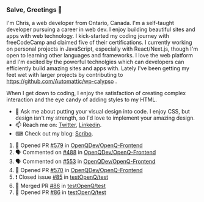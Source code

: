 ### Salve, Greetings 👋

I'm Chris, a web developer from Ontario, Canada. I'm a self-taught developer pursuing a career in web dev. I enjoy building beautiful sites and apps with web technology.
I kick-started my coding journey with freeCodeCamp and claimed five of their certifications.  I currently working on personal projects in JavaScript, especially with React/Next.js, though I'm open to learning other languages and frameworks. I love the web platform and I'm excited by the powerful technolgies which can developers can efficiently build amazing sites and apps with. Lately I've been getting my feet wet with larger projects by contributing to https://github.com/Automattic/wp-calypso .

When I get down to coding, I enjoy the satisfaction of creating complex interaction and the eye candy of adding styles to my HTML. 

- 💬 Ask me about putting your visual design into code. I enjoy CSS, but design isn't my strength, so I'd love to implement your amazing design.
- 📫 Reach me on: [Twitter](https://twitter.com/Christo28120856), [Linkedin](https://www.linkedin.com/in/christopher-stevers-07b9a5204/).
- ⌨ Check out my blog: [Scribo](https://christopherstevers.cf).
<!--
**Christopher-Stevers/Christopher-Stevers** is a ✨ _special_ ✨ repository because its `README.md` (this file) appears on your GitHub profile.

Here are some ideas to get you started:

- 🔭 I’m currently working on ...
- 🌱 I’m currently learning ...
- 👯 I’m looking to collaborate on ...
- 🤔 I’m looking for help with ...
- 😄 Pronouns: ...
- ⚡ Fun fact: ...
-->

<!--START_SECTION:activity-->
1. 💪 Opened PR [#579](https://github.com/OpenQDev/OpenQ-Frontend/pull/579) in [OpenQDev/OpenQ-Frontend](https://github.com/OpenQDev/OpenQ-Frontend)
2. 🗣 Commented on [#488](https://github.com/OpenQDev/OpenQ-Frontend/issues/488) in [OpenQDev/OpenQ-Frontend](https://github.com/OpenQDev/OpenQ-Frontend)
3. 🗣 Commented on [#553](https://github.com/OpenQDev/OpenQ-Frontend/issues/553) in [OpenQDev/OpenQ-Frontend](https://github.com/OpenQDev/OpenQ-Frontend)
4. 💪 Opened PR [#570](https://github.com/OpenQDev/OpenQ-Frontend/pull/570) in [OpenQDev/OpenQ-Frontend](https://github.com/OpenQDev/OpenQ-Frontend)
5. ❗️ Closed issue [#85](https://github.com/testOpenQ/test/issues/85) in [testOpenQ/test](https://github.com/testOpenQ/test)
6. 🎉 Merged PR [#86](https://github.com/testOpenQ/test/pull/86) in [testOpenQ/test](https://github.com/testOpenQ/test)
7. 💪 Opened PR [#86](https://github.com/testOpenQ/test/pull/86) in [testOpenQ/test](https://github.com/testOpenQ/test)
<!--END_SECTION:activity-->
